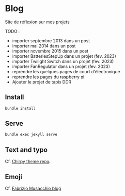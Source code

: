 # Blog

Site de réflexion sur mes projets

TODO :

- importer septembre 2013 dans un post
- importer mai 2014 dans un post
- importer novembre 2015 dans un post
- importer BatteriesStepUp dans un projet (fev. 2023)
- importer Twilight Switch dans un projet (fev. 2023)
- importer FanRegulator dans un projet (fev. 2023)
- reprendre les quelques pages de court d'électronique
- reprendre les pages du raspberry pi
- Ajouter le projet de tapis DDR

## Install

```zsh
bundle install
```

## Serve

```zsh
bundle exec jekyll serve
```

## Text and typo

Cf. [Chirpy theme repo](https://github.com/cotes2020/jekyll-theme-chirpy/blob/master/_posts/2019-08-08-text-and-typography.md).

## Emoji

Cf. [Fabrizio Musacchio blog](https://www.fabriziomusacchio.com/blog/2021-08-16-emojis_for_Jekyll/#smileys--emotion)
